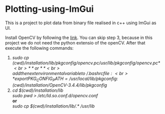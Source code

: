 # Plotting-using-ImGui
This is a project to plot data from binary file realised in c++ using ImGui as UI.

Install OpenCV by following the [link](https://www.learnopencv.com/install-opencv-3-4-4-on-ubuntu-18-04/?fbclid=IwAR2fN4nVyeWYnkW8Zb2wvBsFMsCTURHzm3kfQFGI8OxrO7u0NF_CQO8rGzA). You can skip step 3, because in this project we do not need the python extensio of the openCV. After that execute the following commands:

1. *sudo cp $(cwd)/installation/lib/pkgconfig/opencv.pc /usr/lib/pkgconfig/opencv.pc* <br> 
**or** <br> 
add the next environmental variable to ~/.bashrc file: <br>
*export PKG_CONFIG_PATH=/usr/local/lib/pkgconfig:$(cwd)/installation/OpenCV-3.4.4/lib/pkgconfig*
2. *cd $(cwd)/installation/lib* <br>
*sudo pwd > /etc/ld.so.conf.d/opencv.conf*<br>
**or**<br>
*sudo cp $(cwd)/installation/lib/.\* /usr/lib*
